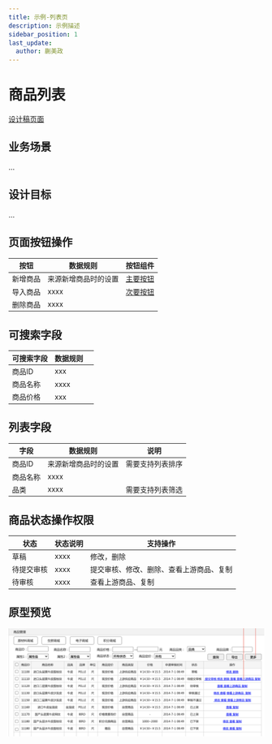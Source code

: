 ```yaml
---
title: 示例-列表页
description: 示例描述
sidebar_position: 1
last_update:
  author: 蒯美政
---
```


# 商品列表

[设计稿页面](http://design.shushangyun.com/web-components/basic/button)

## 业务场景

…

## 设计目标

…

## 页面按钮操作

| 按钮     | 数据规则             | 按钮组件                                                     |
| -------- | -------------------- | ------------------------------------------------------------ |
| 新增商品 | 来源新增商品时的设置 | [主要按钮](http://design.shushangyun.com/web-components/basic/button) |
| 导入商品 | xxxx                 | [次要按钮](http://design.shushangyun.com/web-components/basic/button) |
| 删除商品 | xxxx                 |                                                              |

## 可搜索字段

| 可搜索字段 | 数据规则 |      |
| ---------- | -------- | ---- |
| 商品ID     | xxx      |      |
| 商品名称   | xxxx     |      |
| 商品价格   | xxx      |      |

## 列表字段

| 字段     | 数据规则             | 说明             |
| -------- | -------------------- | ---------------- |
| 商品ID   | 来源新增商品时的设置 | 需要支持列表排序 |
| 商品名称 | xxxx                 |                  |
| 品类     | xxxx                 | 需要支持列表筛选 |

## 商品状态操作权限

| 状态       | 状态说明 | 支持操作                                 |
| ---------- | -------- | ---------------------------------------- |
| 草稿       | xxxx     | 修改，删除                               |
| 待提交审核 | xxxx     | 提交审核、修改、删除、查看上游商品、复制 |
| 待审核     | xxxx     | 查看上游商品、复制                       |

## 原型预览

![image-20220715011007821](列表页.assets/image-20220715011007821.png)

